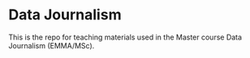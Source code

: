 # Data Journalism

This is the repo for teaching materials used in the Master course Data Journalism (EMMA/MSc).
